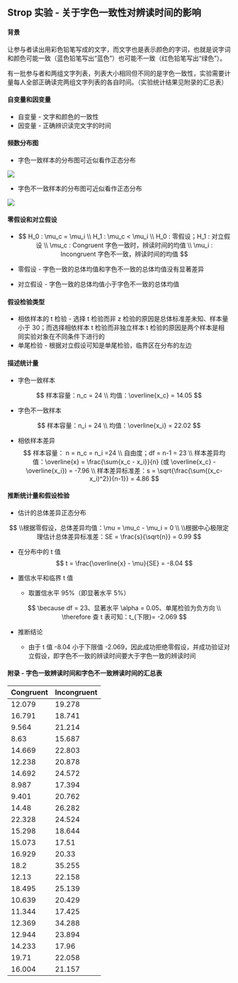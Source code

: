 ## Strop 实验 - 关于字色一致性对辨读时间的影响

#### 背景

让参与者读出用彩色铅笔写成的文字，而文字也是表示颜色的字词，也就是说字词和颜色可能一致（蓝色铅笔写出“蓝色”）也可能不一致（红色铅笔写出“绿色”）。

有一批参与者和两组文字列表，列表大小相同但不同的是字色一致性，实验需要计量每人全部正确读完两组文字列表的各自时间。（实验统计结果见附录的汇总表）

#### 自变量和因变量

- 自变量 - 文字和颜色的一致性
- 因变量 - 正确辨识读完文字的时间

#### 频数分布图

- 字色一致样本的分布图可近似看作正态分布

![](http://oyr0n19us.bkt.clouddn.com/blog/2018-02-10-%E5%AD%97%E8%89%B2%E4%B8%80%E8%87%B4%E6%A0%B7%E6%9C%AC%E9%A2%91%E6%95%B0%E5%88%86%E5%B8%83%E5%9B%BE.jpg)

- 字色不一致样本的分布图可近似看作正态分布

![](http://oyr0n19us.bkt.clouddn.com/blog/2018-02-10-%E5%AD%97%E8%89%B2%E4%B8%8D%E4%B8%80%E8%87%B4%E6%A0%B7%E6%9C%AC%E9%A2%91%E6%95%B0%E5%88%86%E5%B8%83%E5%9B%BE.jpg)

#### 零假设和对立假设

- $$
  H_0 : \mu_c = \mu_i
  \\
  H_1 : \mu_c < \mu_i
  \\
  H_0 : 零假设；H_1 : 对立假设
  \\
  \mu_c : Congruent 字色一致时，辨读时间的均值 
  \\
  \mu_i : Incongruent 字色不一致，辨读时间的均值
  $$

- 零假设 - 字色一致的总体均值和字色不一致的总体均值没有显著差异

- 对立假设 - 字色一致的总体均值小于字色不一致的总体均值

#### 假设检验类型

- 相依样本的 t 检验 - 选择 t 检验而非 z 检验的原因是总体标准差未知、样本量小于 30；而选择相依样本 t 检验而非独立样本 t 检验的原因是两个样本是相同实验对象在不同条件下进行的
- 单尾检验 - 根据对立假设可知是单尾检验，临界区在分布的左边

#### 描述统计量

- 字色一致样本

$$
样本容量：n_c = 24
\\
均值：\overline{x_c} = 14.05
$$

- 字色不一致样本

$$
样本容量：n_i = 24
\\
均值：\overline{x_i} = 22.02
$$

- 相依样本差异
  $$
  样本容量： n = n_c = n_i =24
  \\
  自由度；df  = n-1 = 23
  \\
  样本差异均值：\overline{x} = \frac{\sum{x_c - x_i}}{n} (或 \overline{x_c} - \overline{x_i}) = -7.96
  \\
  样本差异标准差：s = \sqrt{\frac{\sum{(x_c-x_i)^2}}{n-1}} = 4.86
  $$



#### 推断统计量和假设检验

- 估计的总体差异正态分布

$$
\\根据零假设，总体差异均值：\mu = \mu_c - \mu_i = 0
\\
\\根据中心极限定理估计总体差异标准差：SE = \frac{s}{\sqrt{n}} = 0.99
$$

- 在分布中的 t 值
  $$
  t = \frac{\overline{x} - \mu}{SE} = -8.04
  $$

- 置信水平和临界 t 值

  - 取置信水平 95%（即显著水平 5%）

  $$
  \because df = 23、显著水平 \alpha = 0.05、单尾检验为负方向
  \\
  \therefore 查 t 表可知：t_{下限}= -2.069
  $$

- 推断结论

  - 由于 t 值 -8.04 小于下限值 -2.069，因此成功拒绝零假设，并成功验证对立假设，即字色不一致的辨读时间要大于字色一致的辨读时间



#### 附录 - 字色一致辨读时间和字色不一致辨读时间的汇总表


| Congruent | Incongruent |
| --------- | ----------- |
| 12.079    | 19.278      |
| 16.791    | 18.741      |
| 9.564     | 21.214      |
| 8.63      | 15.687      |
| 14.669    | 22.803      |
| 12.238    | 20.878      |
| 14.692    | 24.572      |
| 8.987     | 17.394      |
| 9.401     | 20.762      |
| 14.48     | 26.282      |
| 22.328    | 24.524      |
| 15.298    | 18.644      |
| 15.073    | 17.51       |
| 16.929    | 20.33       |
| 18.2      | 35.255      |
| 12.13     | 22.158      |
| 18.495    | 25.139      |
| 10.639    | 20.429      |
| 11.344    | 17.425      |
| 12.369    | 34.288      |
| 12.944    | 23.894      |
| 14.233    | 17.96       |
| 19.71     | 22.058      |
| 16.004    | 21.157      |